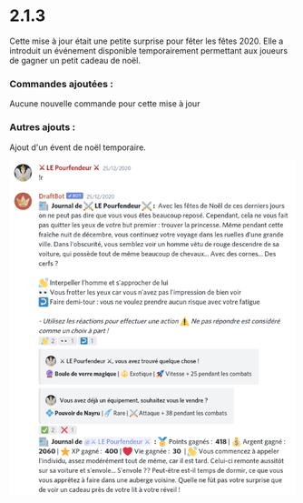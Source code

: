 # 2.1.3

Cette mise à jour était une petite surprise pour fêter les fêtes 2020. Elle a introduit un événement disponible temporairement permettant aux joueurs de gagner un petit cadeau de noël.

### Commandes ajoutées :

Aucune nouvelle commande pour cette mise à jour

### Autres ajouts :

Ajout d'un évent de noël temporaire.

![Joyeux noël !](<../.gitbook/assets/image (98).png>)

